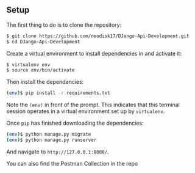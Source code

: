 ## Setup

The first thing to do is to clone the repository:

```sh
$ git clone https://github.com/neodisk17/DJango-Api-Development.git
$ cd DJango-Api-Development
```

Create a virtual environment to install dependencies in and activate it:

```sh
$ virtualenv env
$ source env/bin/activate
```

Then install the dependencies:

```sh
(env)$ pip install -r requirements.txt
```
Note the `(env)` in front of the prompt. This indicates that this terminal
session operates in a virtual environment set up by `virtualenv`.

Once `pip` has finished downloading the dependencies:
```sh
(env)$ python manage.py migrate
(env)$ python manage.py runserver
```
And navigate to `http://127.0.0.1:8000/`.

You can also find the Postman Collection in the repo